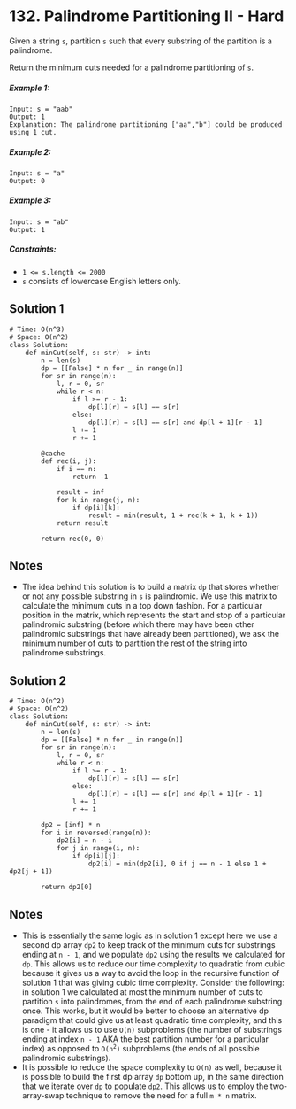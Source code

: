 # 132. Palindrome Partitioning II - Hard

Given a string `s`, partition `s` such that every substring of the partition is a palindrome.

Return the minimum cuts needed for a palindrome partitioning of `s`.

##### Example 1:

```
Input: s = "aab"
Output: 1
Explanation: The palindrome partitioning ["aa","b"] could be produced using 1 cut.
```

##### Example 2:

```
Input: s = "a"
Output: 0
```

##### Example 3:

```
Input: s = "ab"
Output: 1
```

##### Constraints:

- `1 <= s.length <= 2000`
- `s` consists of lowercase English letters only.

## Solution 1

```
# Time: O(n^3)
# Space: O(n^2)
class Solution:
    def minCut(self, s: str) -> int:
        n = len(s)
        dp = [[False] * n for _ in range(n)]
        for sr in range(n):
            l, r = 0, sr
            while r < n:
                if l >= r - 1:
                    dp[l][r] = s[l] == s[r]
                else:
                    dp[l][r] = s[l] == s[r] and dp[l + 1][r - 1]
                l += 1
                r += 1
        
        @cache
        def rec(i, j):
            if i == n:
                return -1
            
            result = inf
            for k in range(j, n):
                if dp[i][k]:
                    result = min(result, 1 + rec(k + 1, k + 1))
            return result
        
        return rec(0, 0)
```

## Notes
- The idea behind this solution is to build a matrix `dp` that stores whether or not any possible substring in `s` is palindromic. We use this matrix to calculate the minimum cuts in a top down fashion. For a particular position in the matrix, which represents the start and stop of a particular palindromic substring (before which there may have been other palindromic substrings that have already been partitioned), we ask the minimum number of cuts to partition the rest of the string into palindrome substrings.

## Solution 2

```
# Time: O(n^2)
# Space: O(n^2)
class Solution:
    def minCut(self, s: str) -> int:
        n = len(s)
        dp = [[False] * n for _ in range(n)]
        for sr in range(n):
            l, r = 0, sr
            while r < n:
                if l >= r - 1:
                    dp[l][r] = s[l] == s[r]
                else:
                    dp[l][r] = s[l] == s[r] and dp[l + 1][r - 1]
                l += 1
                r += 1
        
        dp2 = [inf] * n
        for i in reversed(range(n)):
            dp2[i] = n - i
            for j in range(i, n):
                if dp[i][j]:
                    dp2[i] = min(dp2[i], 0 if j == n - 1 else 1 + dp2[j + 1])
        
        return dp2[0]
```

## Notes
- This is essentially the same logic as in solution 1 except here we use a second dp array `dp2` to keep track of the minimum cuts for substrings ending at `n - 1`, and we populate `dp2` using the results we calculated for `dp`. This allows us to reduce our time complexity to quadratic from cubic because it gives us a way to avoid the loop in the recursive function of solution 1 that was giving cubic time complexity. Consider the following: in solution 1 we calculated at most the minimum number of cuts to partition `s` into palindromes, from the end of each palindrome substring once. This works, but it would be better to choose an alternative dp paradigm that could give us at least quadratic time complexity, and this is one - it allows us to use `O(n)` subproblems (the number of substrings ending at index `n - 1` AKA the best partition number for a particular index) as opposed to <code>O(n<sup>2</sup>)</code> subproblems (the ends of all possible palindromic substrings).
- It is possible to reduce the space complexity to `O(n)` as well, because it is possible to build the first dp array `dp` bottom up, in the same direction that we iterate over `dp` to populate `dp2`. This allows us to employ the two-array-swap technique to remove the need for a full `m * n` matrix.